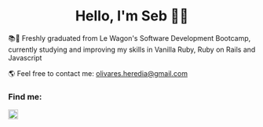 <h1 align="center">Hello, I'm Seb 🕺🏻</h1>

📚🔎 Freshly graduated from Le Wagon's Software Development Bootcamp, currently studying and improving my skills in Vanilla Ruby, Ruby on Rails and Javascript </p>

🌎 Feel free to contact me: olivares.heredia@gmail.com

<h3 align="left">Find me:</h3>
<p align="left">
<a href="https://linkedin.com/in/sebolivares" target="blank"><img align="center" src="https://cdn.jsdelivr.net/npm/simple-icons@3.0.1/icons/linkedin.svg" alt="my linkedin profile" height="20" width="20" /></a>
</p>
